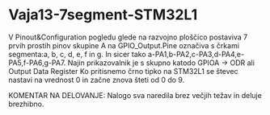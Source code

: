 # Vaja13-7segment-STM32L1

V Pinout&Configuration pogledu glede na razvojno ploščico postaviva 7 prvih prostih pinov skupine A na GPIO_Output.Pine označiva s črkami segmenta:a, b, c, d, e, f in g. In sicer tako
a-PA1,b-PA2,c-PA3,d-PA4,e-PA5,f-PA6,g-PA7.
Najin prikazovalnik je s skupno katodo
GPIOA -> ODR ali Output Data Register
Ko pritisnemo črno tipko na STM32L1 se števec nastavi na vrednost 0 in začne znova šteti od 0 do 9.

KOMENTAR NA DELOVANJE:
Nalogo sva naredila brez večjih težav in deluje brezhibno.
